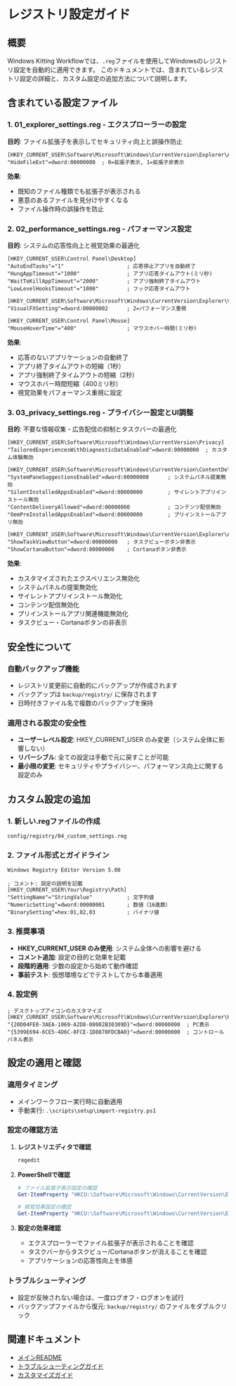 # レジストリ設定ガイド

## 概要

Windows Kitting Workflowでは、`.reg`ファイルを使用してWindowsのレジストリ設定を自動的に適用できます。
このドキュメントでは、含まれているレジストリ設定の詳細と、カスタム設定の追加方法について説明します。

## 含まれている設定ファイル

### 1. 01_explorer_settings.reg - エクスプローラーの設定

**目的**: ファイル拡張子を表示してセキュリティ向上と誤操作防止

```reg
[HKEY_CURRENT_USER\Software\Microsoft\Windows\CurrentVersion\Explorer\Advanced]
"HideFileExt"=dword:00000000  ; 0=拡張子表示, 1=拡張子非表示
```

**効果**:
- 既知のファイル種類でも拡張子が表示される
- 悪意のあるファイルを見分けやすくなる
- ファイル操作時の誤操作を防止

### 2. 02_performance_settings.reg - パフォーマンス設定

**目的**: システムの応答性向上と視覚効果の最適化

```reg
[HKEY_CURRENT_USER\Control Panel\Desktop]
"AutoEndTasks"="1"                    ; 応答停止アプリを自動終了
"HungAppTimeout"="1000"               ; アプリ応答タイムアウト(ミリ秒)
"WaitToKillAppTimeout"="2000"         ; アプリ強制終了タイムアウト
"LowLevelHooksTimeout"="1000"         ; フック応答タイムアウト

[HKEY_CURRENT_USER\Software\Microsoft\Windows\CurrentVersion\Explorer\VisualEffects]
"VisualFXSetting"=dword:00000002      ; 2=パフォーマンス重視

[HKEY_CURRENT_USER\Control Panel\Mouse]
"MouseHoverTime"="400"                ; マウスホバー時間(ミリ秒)
```

**効果**:
- 応答のないアプリケーションの自動終了
- アプリ終了タイムアウトの短縮（1秒）
- アプリ強制終了タイムアウトの短縮（2秒）
- マウスホバー時間短縮（400ミリ秒）
- 視覚効果をパフォーマンス重視に設定

### 3. 03_privacy_settings.reg - プライバシー設定とUI調整

**目的**: 不要な情報収集・広告配信の抑制とタスクバーの最適化

```reg
[HKEY_CURRENT_USER\Software\Microsoft\Windows\CurrentVersion\Privacy]
"TailoredExperiencesWithDiagnosticDataEnabled"=dword:00000000  ; カスタム体験無効

[HKEY_CURRENT_USER\Software\Microsoft\Windows\CurrentVersion\ContentDeliveryManager]
"SystemPaneSuggestionsEnabled"=dword:00000000      ; システムパネル提案無効
"SilentInstalledAppsEnabled"=dword:00000000        ; サイレントアプリインストール無効
"ContentDeliveryAllowed"=dword:00000000            ; コンテンツ配信無効
"OemPreInstalledAppsEnabled"=dword:00000000        ; プリインストールアプリ無効

[HKEY_CURRENT_USER\Software\Microsoft\Windows\CurrentVersion\Explorer\Advanced]
"ShowTaskViewButton"=dword:00000000   ; タスクビューボタン非表示
"ShowCortanaButton"=dword:00000000    ; Cortanaボタン非表示
```

**効果**:
- カスタマイズされたエクスペリエンス無効化
- システムパネルの提案無効化
- サイレントアプリインストール無効化
- コンテンツ配信無効化
- プリインストールアプリ関連機能無効化
- タスクビュー・Cortanaボタンの非表示

## 安全性について

### 自動バックアップ機能
- レジストリ変更前に自動的にバックアップが作成されます
- バックアップは `backup/registry/` に保存されます
- 日時付きファイル名で複数のバックアップを保持

### 適用される設定の安全性
- **ユーザーレベル設定**: HKEY_CURRENT_USER のみ変更（システム全体に影響しない）
- **リバーシブル**: 全ての設定は手動で元に戻すことが可能
- **最小限の変更**: セキュリティやプライバシー、パフォーマンス向上に関する設定のみ

## カスタム設定の追加

### 1. 新しい.regファイルの作成

```
config/registry/04_custom_settings.reg
```

### 2. ファイル形式とガイドライン

```reg
Windows Registry Editor Version 5.00

; コメント: 設定の説明を記載
[HKEY_CURRENT_USER\Your\Registry\Path]
"SettingName"="StringValue"           ; 文字列値
"NumericSetting"=dword:00000001       ; 数値（16進数）
"BinarySetting"=hex:01,02,03          ; バイナリ値
```

### 3. 推奨事項
- **HKEY_CURRENT_USER のみ使用**: システム全体への影響を避ける
- **コメント追加**: 設定の目的と効果を記載
- **段階的適用**: 少数の設定から始めて動作確認
- **事前テスト**: 仮想環境などでテストしてから本番適用

### 4. 設定例

```reg
; デスクトップアイコンのカスタマイズ
[HKEY_CURRENT_USER\Software\Microsoft\Windows\CurrentVersion\Explorer\HideDesktopIcons\NewStartPanel]
"{20D04FE0-3AEA-1069-A2D8-08002B30309D}"=dword:00000000  ; PC表示
"{5399E694-6CE5-4D6C-8FCE-1D8870FDCBA0}"=dword:00000000  ; コントロールパネル表示
```

## 設定の適用と確認

### 適用タイミング
- メインワークフロー実行時に自動適用
- 手動実行: `.\scripts\setup\import-registry.ps1`

### 設定の確認方法

1. **レジストリエディタで確認**
   ```cmd
   regedit
   ```

2. **PowerShellで確認**
   ```powershell
   # ファイル拡張子表示設定の確認
   Get-ItemProperty "HKCU:\Software\Microsoft\Windows\CurrentVersion\Explorer\Advanced" -Name "HideFileExt"
   
   # 視覚効果設定の確認
   Get-ItemProperty "HKCU:\Software\Microsoft\Windows\CurrentVersion\Explorer\VisualEffects" -Name "VisualFXSetting"
   ```

3. **設定の効果確認**
   - エクスプローラーでファイル拡張子が表示されることを確認
   - タスクバーからタスクビュー/Cortanaボタンが消えることを確認
   - アプリケーションの応答性向上を体感

### トラブルシューティング
- 設定が反映されない場合は、一度ログオフ・ログオンを試行
- バックアップファイルから復元: `backup/registry/` のファイルをダブルクリック

## 関連ドキュメント
- [メインREADME](../README.md)
- [トラブルシューティングガイド](Troubleshooting.md)
- [カスタマイズガイド](Customization-Guide.md)
